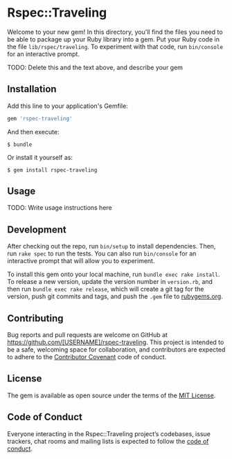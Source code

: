 # Rspec::Traveling

Welcome to your new gem! In this directory, you'll find the files you need to be able to package up your Ruby library into a gem. Put your Ruby code in the file `lib/rspec/traveling`. To experiment with that code, run `bin/console` for an interactive prompt.

TODO: Delete this and the text above, and describe your gem

## Installation

Add this line to your application's Gemfile:

```ruby
gem 'rspec-traveling'
```

And then execute:

    $ bundle

Or install it yourself as:

    $ gem install rspec-traveling

## Usage

TODO: Write usage instructions here

## Development

After checking out the repo, run `bin/setup` to install dependencies. Then, run `rake spec` to run the tests. You can also run `bin/console` for an interactive prompt that will allow you to experiment.

To install this gem onto your local machine, run `bundle exec rake install`. To release a new version, update the version number in `version.rb`, and then run `bundle exec rake release`, which will create a git tag for the version, push git commits and tags, and push the `.gem` file to [rubygems.org](https://rubygems.org).

## Contributing

Bug reports and pull requests are welcome on GitHub at https://github.com/[USERNAME]/rspec-traveling. This project is intended to be a safe, welcoming space for collaboration, and contributors are expected to adhere to the [Contributor Covenant](http://contributor-covenant.org) code of conduct.

## License

The gem is available as open source under the terms of the [MIT License](https://opensource.org/licenses/MIT).

## Code of Conduct

Everyone interacting in the Rspec::Traveling project’s codebases, issue trackers, chat rooms and mailing lists is expected to follow the [code of conduct](https://github.com/[USERNAME]/rspec-traveling/blob/master/CODE_OF_CONDUCT.md).
